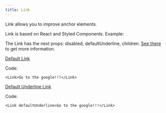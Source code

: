 ```yaml
---
title: Link
---
```


Link allows you to improve anchor elements.

Link is based on React and Styled Components. Example:

The Link has the next props: disabled, defaultUnderline, children. [See there](/?path=/docs/core-link--docs) to get more information.

[Default Link](/?path=/story/core-link--default-link)

Code:

```tsx
<Link>Go to the google!!!</Link>
```

[Default Underline Link](/?path=/story/core-link--default-underline-link)

Code:

```tsx
<Link defaultUnderline>Go to the google!!!</Link>
```
